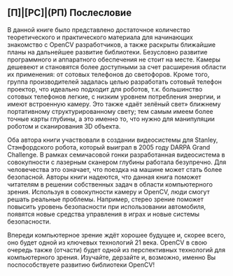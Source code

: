 ## [П]|[РС]|(РП) Послесловие

В данной книге было представлено достаточное количество теоретического и практического материала для начинающих знакомство с OpenCV разработчиков, а также раскрыты ближайшие планы на дальнейшее развитие библиотеки. Безусловно развитие программного и аппаратного обеспечения не стоит на месте. Камеры дешевеют и становятся более доступными за счет расширения области их применения: от сотовых телефонов до светофоров. Кроме того, группа производителей задалась целью разработать сотовый телефон проектор, что идеально подходит для роботов, т.к. большинство сотовых телефонов легкие, с низким уровнем потребления энергии, и имеют встроенную камеру. Это также «даёт зелёный свет» ближнему портативному структурированному свету; тем самым имеем более точные карты глубины, а это именно то, что нужно для манипуляции роботом и сканирования 3D объекта.

Оба автора книги участвовали в создании видеосистемы для Stanley, Стэнфордского робота, который выиграл в 2005 году DARPA Grand Challenge. В рамках семичасовой гонки разработанная видеосистема в совокупности с лазерным сканером глубины работала безупречно. Для человечества это означает, что поездка на машине может стать более безопасной. Авторы книги надеются, что данная книга поможет читателям в решении собственных задач в области компьютерного зрения. Используя в совокупности камеру и OpenCV, люди смогут решать реальные проблемы. Например, стерео зрение поможет повысить уровень безопасности при использовании автомобиля, появятся новые средства управления в играх и новые системы безопасности.

Впереди компьютерное зрение ждёт хорошее будущее и, скорее всего, оно будет одной из ключевых технологий 21 века. OpenCV в свою очередь также (отчасти) будет одной из перспективных технологий для компьютерного зрения. Изучайте, дерзайте и, возможно, именно Вы поспособствуете развитию библиотеки OpenCV!

